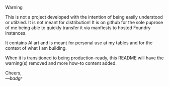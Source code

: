 
> [!WARNING]
> This is not a project developed with the intention of being easily understood or utilzied. It is not meant for distribution! It is on github for the sole puprose of me being able to quickly transfer it via manfiests to hosted Foundry instances.

It contains AI art and is meant for personal use at my tables and for the context of what I am building.

When it is transitioned to being production-ready, this README will have the warning(s) removed and more how-to content added.

Cheers,<br/>_&mdash;badgr_
